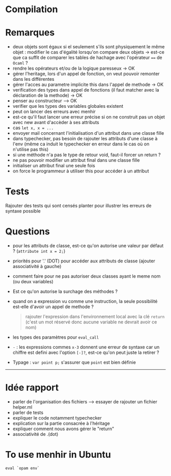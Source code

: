 # Compilation

# Remarques
- deux objets sont égaux si el seulement s'ils sont physiquement le même objet : modifier le cas d'égalité lorsqu'on compare deux objets -> est-ce que ca suffit de comparer les tables de hachage avec l'opérateur `==` de `Ocaml` ?
- rendre les opérateurs et/ou de la logique paresseux  -> OK
- gérer l'heritage, lors d'un appel de fonction, on veut pouvoir remonter dans les différentes
- gérer l'acces au parametre implicite this dans l'appel de methode -> OK
- verification des types dans appel de fonctions (il faut matcher avec la déclaration de la methode) -> OK
- penser au constructeur --> OK
- verifier que les types des variables globales existent
- peut on lancer des erreurs avec menhir
- est-ce qu'il faut lancer une erreur précise si on ne construit pas un objet avec new avant d'accèder à ses attributs
- cas `let x, x = ...`
- envoyer mail concernant l'initialisation d'un attribut dans une classe fille 
- dans typechecker, pas besoin de rajouter les attributs d'une classe à l'env (même ca induit le typechecker en erreur dans le cas où on n'utilise pas this)
- si une méthode n'a pas le type de retour void, faut-il forcer un return ?
- ne pas pouvoir modifier un attribut final dans une classe fille
- initialiser un attribut final une seule fois
- on force le programmeur à utiliser this pour accéder à un attribut

# Tests
Rajouter des tests qui sont censés planter pour illustrer les erreurs de syntaxe possible

# Questions
- pour les attributs de classe, est-ce qu'on autorise une valeur par défaut ? (`attribute int x = 2;`)
- priorités pour '.' (DOT) pour accéder aux attributs de classe (ajouter associativité à gauche)
- comment faire pour ne pas autoriser deux classes ayant le meme nom (ou deux variables)
- Est ce qu'on autorise la surchage des méthodes ?
- quand on a expression vu comme une instruction, la seule possibilité est-elle d'avoir un appel de methode ?
   > rajouter l'expression dans l'environnement local avec la clé `return` (c'est un mot réservé donc aucune variable ne devrait avoir ce nom)
- les types des paramètres pour `eval_call`
- `-` : les expressions commes `x-3` donnent une erreur de syntaxe car un chiffre est defini avec l'option `[-]?`, est-ce qu'on peut juste la retirer ? 


- Typage : 
      ```
      var point p;
      ```
      s'assurer que `point` est bien définie

---
# Idée rapport
- parler de l'organisation des fichiers --> essayer de rajouter un fichier helper.ml
- parler de tests
- expliquer le code notamment typechecker
- explication sur la partie consacrée à l'héritage
- expliquer comment nous avons gérer le "return"
- associativité de .(dot)
# To use menhir in Ubuntu
```
eval `opam env`
```